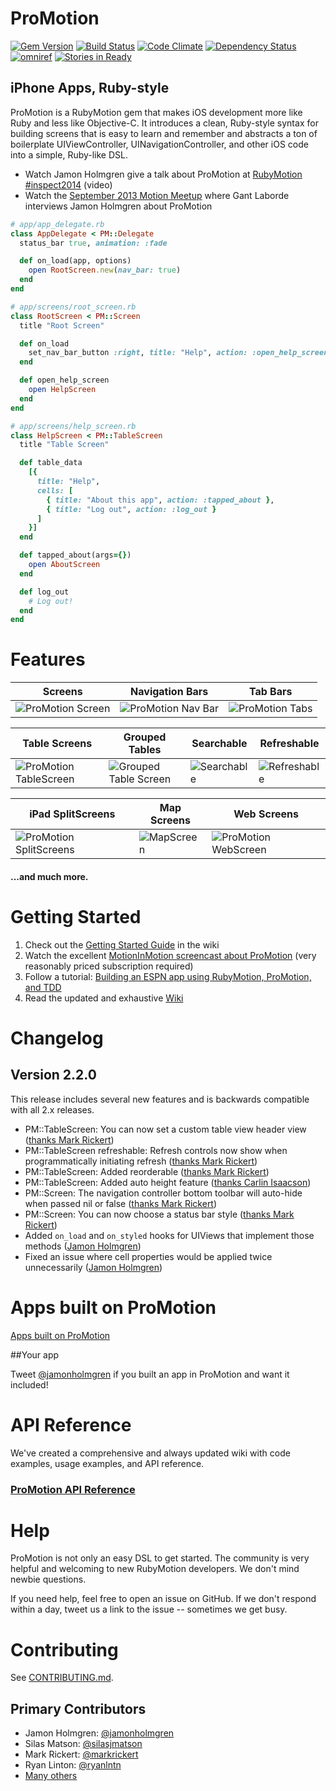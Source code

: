 # ProMotion

[![Gem Version](https://img.shields.io/gem/v/ProMotion.svg?style=flat)](https://rubygems.org/gems/ProMotion)
[![Build Status](https://img.shields.io/travis/clearsightstudio/ProMotion.svg?style=flat)](https://travis-ci.org/clearsightstudio/ProMotion)
[![Code Climate](https://img.shields.io/codeclimate/github/clearsightstudio/ProMotion.svg?style=flat)](https://codeclimate.com/github/clearsightstudio/ProMotion)
[![Dependency Status](https://img.shields.io/gemnasium/clearsightstudio/ProMotion.svg?style=flat)](https://gemnasium.com/clearsightstudio/ProMotion)
[![omniref](https://img.shields.io/badge/omniref-docs-blue.svg?style=flat)](https://www.omniref.com/ruby/gems/ProMotion)
[![Stories in Ready](https://badge.waffle.io/clearsightstudio/ProMotion.png?label=ready&title=Ready)](https://waffle.io/clearsightstudio/ProMotion)

## iPhone Apps, Ruby-style

ProMotion is a RubyMotion gem that makes iOS development more like Ruby and less like Objective-C.
It introduces a clean, Ruby-style syntax for building screens that is easy to learn and remember and
abstracts a ton of boilerplate UIViewController, UINavigationController, and other iOS code into a
simple, Ruby-like DSL.

* Watch Jamon Holmgren give a talk about ProMotion at [RubyMotion #inspect2014](http://confreaks.com/videos/3813-inspect-going-pro-with-promotion-from-prototype-to-production) (video)
* Watch the [September 2013 Motion Meetup](http://www.youtube.com/watch?v=rf7h-3AiMRQ) where Gant Laborde
interviews Jamon Holmgren about ProMotion

```ruby
# app/app_delegate.rb
class AppDelegate < PM::Delegate
  status_bar true, animation: :fade

  def on_load(app, options)
    open RootScreen.new(nav_bar: true)
  end
end

# app/screens/root_screen.rb
class RootScreen < PM::Screen
  title "Root Screen"

  def on_load
    set_nav_bar_button :right, title: "Help", action: :open_help_screen
  end

  def open_help_screen
    open HelpScreen
  end
end

# app/screens/help_screen.rb
class HelpScreen < PM::TableScreen
  title "Table Screen"

  def table_data
    [{
      title: "Help",
      cells: [
        { title: "About this app", action: :tapped_about },
        { title: "Log out", action: :log_out }
      ]
    }]
  end

  def tapped_about(args={})
    open AboutScreen
  end

  def log_out
    # Log out!
  end
end
```

# Features

|Screens|Navigation Bars|Tab Bars|
|---|---|---|
|![ProMotion Screen](https://f.cloud.github.com/assets/1479215/1534021/060aaaac-4c8f-11e3-903c-743e54252222.png)|![ProMotion Nav Bar](https://f.cloud.github.com/assets/1479215/1534077/db39aab6-4c8f-11e3-83f7-e03d52ac615d.png)|![ProMotion Tabs](https://f.cloud.github.com/assets/1479215/1534115/9f4c4cd8-4c90-11e3-9285-96ac253facda.png)|

|Table Screens|Grouped Tables|Searchable|Refreshable|
|---|---|---|---|
|![ProMotion TableScreen](https://f.cloud.github.com/assets/1479215/1534137/ed71e864-4c90-11e3-98aa-ed96049f5407.png)|![Grouped Table Screen](https://f.cloud.github.com/assets/1479215/1589973/61a48610-5281-11e3-85ac-abee99bf73ad.png)|![Searchable](https://f.cloud.github.com/assets/1479215/1534299/20cc05c6-4c93-11e3-92ca-9ee39c044457.png)|![Refreshable](https://f.cloud.github.com/assets/1479215/1534317/5a14ef28-4c93-11e3-8e9e-f8c08d8464f8.png)|


|iPad SplitScreens|Map Screens|Web Screens|
|---|---|---|
|![ProMotion SplitScreens](https://f.cloud.github.com/assets/1479215/1534507/0edb8dd4-4c96-11e3-9896-d4583d0ed161.png)|![MapScreen](https://f.cloud.github.com/assets/1479215/1534628/f7dbf7e8-4c97-11e3-8817-4c2a58824771.png)|![ProMotion WebScreen](https://f.cloud.github.com/assets/1479215/1534631/ffe1b36a-4c97-11e3-8c8f-c7b14e26182d.png)|

#### ...and much more.

# Getting Started

1. Check out the [Getting Started Guide](https://github.com/clearsightstudio/ProMotion/wiki/Guide:-Getting-Started) in the wiki
2. Watch the excellent [MotionInMotion screencast about ProMotion](https://motioninmotion.tv/screencasts/8) (very reasonably priced subscription required)
3. Follow a tutorial: [Building an ESPN app using RubyMotion, ProMotion, and TDD](http://jamonholmgren.com/building-an-espn-app-using-rubymotion-promotion-and-tdd)
4. Read the updated and exhaustive [Wiki](https://github.com/clearsightstudio/ProMotion/wiki)

# Changelog

## Version 2.2.0

This release includes several new features and is backwards compatible with all 2.x releases.

* PM::TableScreen: You can now set a custom table view header view ([thanks Mark Rickert](https://github.com/clearsightstudio/ProMotion/pull/556))
* PM::TableScreen refreshable: Refresh controls now show when programmatically initiating refresh ([thanks Mark Rickert](https://github.com/clearsightstudio/ProMotion/pull/569))
* PM::TableScreen: Added reorderable ([thanks Mark Rickert](https://github.com/clearsightstudio/ProMotion/pull/569))
* PM::TableScreen: Added auto height feature ([thanks Carlin Isaacson](https://github.com/clearsightstudio/ProMotion/pull/574))
* PM::Screen: The navigation controller bottom toolbar will auto-hide when passed nil or false ([thanks Mark Rickert](https://github.com/clearsightstudio/ProMotion/pull/577))
* PM::Screen: You can now choose a status bar style ([thanks Mark Rickert](https://github.com/clearsightstudio/ProMotion/pull/563))
* Added `on_load` and `on_styled` hooks for UIViews that implement those methods ([Jamon Holmgren](https://github.com/clearsightstudio/ProMotion/pull/567))
* Fixed an issue where cell properties would be applied twice unnecessarily ([Jamon Holmgren](https://github.com/clearsightstudio/ProMotion/pull/573))

# Apps built on ProMotion

[Apps built on ProMotion](https://github.com/clearsightstudio/ProMotion/wiki/Apps-built-on-ProMotion)

##Your app

Tweet [@jamonholmgren](https://twitter.com/jamonholmgren) if you built an app in ProMotion and want it included!

# API Reference

We've created a comprehensive and always updated wiki with code examples, usage examples, and API reference.

### [ProMotion API Reference](https://github.com/clearsightstudio/ProMotion/wiki)

# Help

ProMotion is not only an easy DSL to get started. The community is very helpful and
welcoming to new RubyMotion developers. We don't mind newbie questions.

If you need help, feel free to open an issue on GitHub. If we don't respond within a day, tweet us a link to the issue -- sometimes we get busy.

# Contributing

See [CONTRIBUTING.md](https://github.com/clearsightstudio/ProMotion/blob/master/CONTRIBUTING.md).

## Primary Contributors

* Jamon Holmgren: [@jamonholmgren](https://twitter.com/jamonholmgren)
* Silas Matson: [@silasjmatson](https://twitter.com/silasjmatson)
* Mark Rickert: [@markrickert](https://twitter.com/markrickert)
* Ryan Linton: [@ryanlntn](https://twitter.com/ryanlntn)
* [Many others](https://github.com/clearsightstudio/ProMotion/graphs/contributors)
